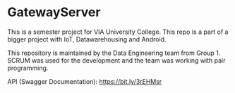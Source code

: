 # GatewayServer

This is a semester project for VIA University College.
This repo is a part of a bigger project with IoT, Datawarehousing and Android.

This repository is maintained by the Data Engineering team from Group 1.
SCRUM was used for the development and the team was working with pair programming.

API (Swagger Documentation): https://bit.ly/3rEHMsr
